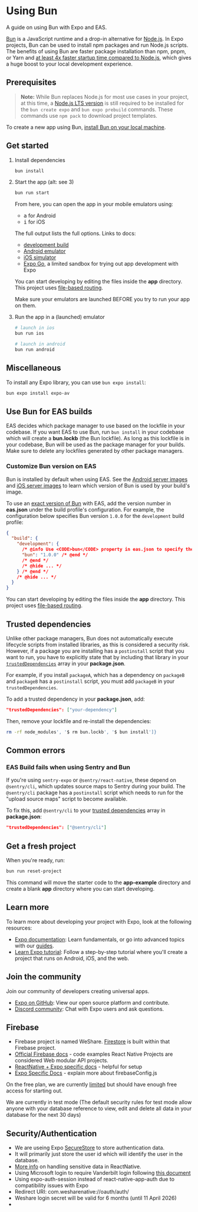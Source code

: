 # Using Bun

A guide on using Bun with Expo and EAS.

[Bun](https://bun.sh/) is a JavaScript runtime and a drop-in alternative for [Node.js](https://nodejs.org/en). In Expo projects, Bun can be used to install npm packages and run Node.js scripts. The benefits of using Bun are faster package installation than npm, pnpm, or Yarn and [at least 4x faster startup time compared to Node.js](https://bun.sh/docs#design-goals), which gives a huge boost to your local development experience.

## Prerequisites

> **Note:** While Bun replaces Node.js for most use cases in your project, at this time, a [Node.js LTS version](https://nodejs.org/) is still required to be installed for the `bun create expo` and `bun expo prebuild` commands. These commands use `npm pack` to download project templates.

To create a new app using Bun, [install Bun on your local machine](https://bun.sh/docs/installation#installing).

## Get started

1. Install dependencies

   ```bash
   bun install
   ```

2. Start the app (alt: see 3)

   ```bash
   bun run start
   ```

   From here, you can open the app in your mobile emulators using:

   - <kbd>a</kbd> for Android
   - <kbd>i</kbd> for iOS

   The full output lists the full options. Links to docs:

   - [development build](https://docs.expo.dev/develop/development-builds/introduction/)
   - [Android emulator](https://docs.expo.dev/workflow/android-studio-emulator/)
   - [iOS simulator](https://docs.expo.dev/workflow/ios-simulator/)
   - [Expo Go](https://expo.dev/go), a limited sandbox for trying out app development with Expo

   You can start developing by editing the files inside the **app** directory. This project uses [file-based routing](https://docs.expo.dev/router/introduction).

   Make sure your emulators are launched BEFORE you try to run your app on them.

3. Run the app in a (launched) emulator

   ```bash
   # launch in ios
   bun run ios
   ```

   ```bash
   # launch in android
   bun run android
   ```

## Miscellaneous

To install any Expo library, you can use `bun expo install`:

```bash
bun expo install expo-av
```

## Use Bun for EAS builds

EAS decides which package manager to use based on the lockfile in your codebase. If you want EAS to use Bun, run `bun install` in your codebase which will create a **bun.lockb** (the Bun lockfile). As long as this lockfile is in your codebase, Bun will be used as the package manager for your builds. Make sure to delete any lockfiles generated by other package managers.

### Customize Bun version on EAS

Bun is installed by default when using EAS. See the [Android server images](/build-reference/infrastructure/#android-server-images) and [iOS server images](/build-reference/infrastructure/#ios-server-images) to learn which version of Bun is used by your build's image.

To use an [exact version of Bun](/eas/json/#bun) with EAS, add the version number in **eas.json** under the build profile's configuration. For example, the configuration below specifies Bun version `1.0.0` for the `development` build profile:

```json eas.json
{
  "build": {
    "development": {
      /* @info Use <CODE>bun</CODE> property in eas.json to specify the exact version.*/
      "bun": "1.0.0" /* @end */
      /* @end */
      /* @hide ... */
    } /* @end */
    /* @hide ... */
  }
}
```

You can start developing by editing the files inside the **app** directory. This project uses [file-based routing](httpsnpx://docs.expo.dev/router/introduction).

## Trusted dependencies

Unlike other package managers, Bun does not automatically execute lifecycle scripts from installed libraries, as this is considered a security risk. However, if a package you are installing has a `postinstall` script that you want to run, you have to explicitly state that by including that library in your [`trustedDependencies`](https://bun.sh/guides/install/trusted) array in your **package.json**.

For example, if you install `packageA`, which has a dependency on `packageB` and `packageB` has a `postinstall` script, you must add `packageB` in your `trustedDependencies`.

To add a trusted dependency in your **package.json**, add:

```json package.json
"trustedDependencies": ["your-dependency"]
```

Then, remove your lockfile and re-install the dependencies:

```bash
rm -rf node_modules', '$ rm bun.lockb', '$ bun install']}
```

## Common errors

### EAS Build fails when using Sentry and Bun

If you're using `sentry-expo` or `@sentry/react-native`, these depend on `@sentry/cli`, which updates source maps to Sentry during your build. The `@sentry/cli` package has a `postinstall` script which needs to run for the "upload source maps" script to become available.

To fix this, add `@sentry/cli` to your [trusted dependencies](/#trusted-dependencies) array in **package.json**:

```json package.json
"trustedDependencies": ["@sentry/cli"]
```

## Get a fresh project

When you're ready, run:

```bash
bun run reset-project
```

This command will move the starter code to the **app-example** directory and create a blank **app** directory where you can start developing.

## Learn more

To learn more about developing your project with Expo, look at the following resources:

- [Expo documentation](https://docs.expo.dev/): Learn fundamentals, or go into advanced topics with our [guides](https://docs.expo.dev/guides).
- [Learn Expo tutorial](https://docs.expo.dev/tutorial/introduction/): Follow a step-by-step tutorial where you'll create a project that runs on Android, iOS, and the web.

## Join the community

Join our community of developers creating universal apps.

- [Expo on GitHub](https://github.com/expo/expo): View our open source platform and contribute.
- [Discord community](https://chat.expo.dev): Chat with Expo users and ask questions.

## Firebase
- Firebase project is named WeShare. [Firestore](https://console.firebase.google.com/u/0/project/weshare-c1834/firestore/databases/-default-/data) is built within that Firebase project.
- [Official Firebase docs](https://firebase.google.com/docs/firestore/quickstart#node.js) - code examples
React Native Projects are considered Web modular API projects.
- [ReactNative + Expo specific docs](https://rnfirebase.io/]) - helpful for setup
- [Expo Specific Docs](https://docs.expo.dev/guides/using-firebase/) - explain more about firebaseConfig.js

On the free plan, we are currently [limited](https://firebase.google.com/pricing?authuser=0&_gl=1*snijf2*_ga*MjA2NDUwMjc0Ny4xNzU5MjUyMjE5*_ga_CW55HF8NVT*czE3NTkyNzExNTYkbzIkZzEkdDE3NTkyNzE0MTckajExJGwwJGgw) but should have enough free access for starting out.

We are currently in test mode (The default security rules for test mode allow anyone with your database reference to view, edit and delete all data in your database for the next 30 days)

## Security/Authentication
- We are useing Expo [SecureStore](https://docs.expo.dev/versions/latest/sdk/securestore/) to store authentication data.
- It will primarily just store the user id which will identify the user in the database.
- [More info](https://reactnative.dev/docs/security) on handling sensitive data in ReactNative.
- Using Microsoft login to require Vanderbilt login following [this document](https://medium.com/@shaikabbas101/microsoft-authentication-in-react-native-using-react-native-app-auth-3041565e914c)
- Using expo-auth-session instead of react-native-app-auth due to compatibility issues with Expo
- Redirect URI: com.wesharenative://oauth/auth/
- Weshare login secret will be valid for 6 months (until 11 April 2026)
- 
